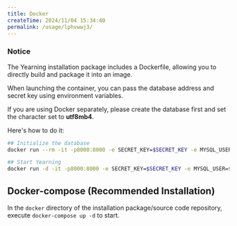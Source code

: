 ```yaml
---
title: Docker
createTime: 2024/11/04 15:34:40
permalink: /usage/lphvwwj3/
---
```

### Notice

The Yearning installation package includes a Dockerfile, allowing you to directly build and package it into an image.

When launching the container, you can pass the database address and secret key using environment variables.

If you are using Docker separately, please create the database first and set the character set to **utf8mb4**.

Here's how to do it:

```bash
## Initialize the database
docker run --rm -it -p8000:8000 -e SECRET_KEY=$SECRET_KEY -e MYSQL_USER=$MYSQL_USER -e MYSQL_ADDR=$MYSQL_ADDR -e MYSQL_PASSWORD=$MYSQL_PASSWORD -e MYSQL_DB=$Yearning_DB -e Y_LANG=zh_CN yeelabs/yearning "/opt/Yearning install"

## Start Yearning
docker run -d -it -p8000:8000 -e SECRET_KEY=$SECRET_KEY -e MYSQL_USER=$MYSQL_USER -e MYSQL_ADDR=$MYSQL_ADDR -e MYSQL_PASSWORD=$MYSQL_PASSWORD -e MYSQL_DB=$Yearning_DB -e Y_LANG=zh_CN yeelabs/yearning
```

## Docker-compose (Recommended Installation)

In the `docker` directory of the installation package/source code repository, execute `docker-compose up -d` to start.

